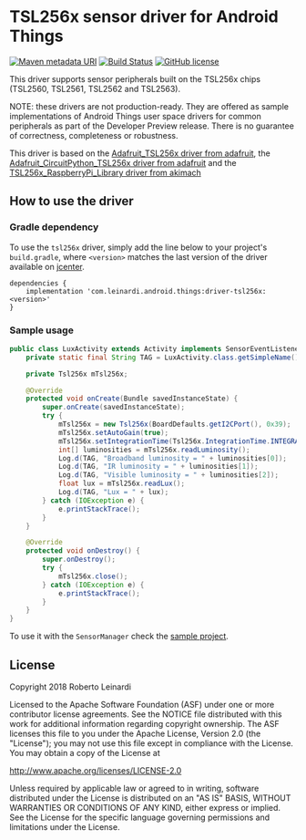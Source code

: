 # TSL256x sensor driver for Android Things

[![Maven metadata URI](https://img.shields.io/maven-metadata/v/http/jcenter.bintray.com/com/leinardi/android/things/driver-tsl256x/maven-metadata.xml.svg?style=plastic)](https://jcenter.bintray.com/com/leinardi/android/things/driver-tsl256x/maven-metadata.xml)
[![Build Status](https://img.shields.io/travis/leinardi/androidthings-drivers/master.svg?style=plastic)](https://travis-ci.org/leinardi/androidthings-drivers)
[![GitHub license](https://img.shields.io/github/license/leinardi/androidthings-drivers.svg?style=plastic)](https://github.com/leinardi/androidthings-drivers/blob/master/LICENSE)

This driver supports sensor peripherals built on the TSL256x chips (TSL2560, TSL2561, TSL2562 and TSL2563).

NOTE: these drivers are not production-ready. They are offered as sample
implementations of Android Things user space drivers for common peripherals
as part of the Developer Preview release. There is no guarantee
of correctness, completeness or robustness.

This driver is based on the [Adafruit_TSL256x driver from adafruit](https://github.com/adafruit/Adafruit_TSL256x),
the [Adafruit_CircuitPython_TSL256x driver from adafruit](https://github.com/adafruit/Adafruit_CircuitPython_TSL256x)
and the [TSL256x_RaspberryPi_Library driver from akimach](https://github.com/akimach/TSL256x_RaspberryPi_Library)

## How to use the driver

### Gradle dependency

To use the `tsl256x` driver, simply add the line below to your project's `build.gradle`,
where `<version>` matches the last version of the driver available on [jcenter][jcenter].

```
dependencies {
    implementation 'com.leinardi.android.things:driver-tsl256x:<version>'
}
```

### Sample usage

```java
public class LuxActivity extends Activity implements SensorEventListener {
    private static final String TAG = LuxActivity.class.getSimpleName();

    private Tsl256x mTsl256x;

    @Override
    protected void onCreate(Bundle savedInstanceState) {
        super.onCreate(savedInstanceState);
        try {
            mTsl256x = new Tsl256x(BoardDefaults.getI2CPort(), 0x39);
            mTsl256x.setAutoGain(true);
            mTsl256x.setIntegrationTime(Tsl256x.IntegrationTime.INTEGRATION_TIME_402MS);
            int[] luminosities = mTsl256x.readLuminosity();
            Log.d(TAG, "Broadband luminosity = " + luminosities[0]);
            Log.d(TAG, "IR luminosity = " + luminosities[1]);
            Log.d(TAG, "Visible luminosity = " + luminosities[2]);
            float lux = mTsl256x.readLux();
            Log.d(TAG, "Lux = " + lux);
        } catch (IOException e) {
            e.printStackTrace();
        }
    }

    @Override
    protected void onDestroy() {
        super.onDestroy();
        try {
            mTsl256x.close();
        } catch (IOException e) {
            e.printStackTrace();
        }
    }
}
```

To use it with the `SensorManager` check the [sample project](https://github.com/leinardi/androidthings-drivers/tree/tsl256x/sample-tsl256x).

## License

Copyright 2018 Roberto Leinardi

Licensed to the Apache Software Foundation (ASF) under one or more contributor
license agreements.  See the NOTICE file distributed with this work for
additional information regarding copyright ownership.  The ASF licenses this
file to you under the Apache License, Version 2.0 (the "License"); you may not
use this file except in compliance with the License.  You may obtain a copy of
the License at

  http://www.apache.org/licenses/LICENSE-2.0

Unless required by applicable law or agreed to in writing, software
distributed under the License is distributed on an "AS IS" BASIS, WITHOUT
WARRANTIES OR CONDITIONS OF ANY KIND, either express or implied.  See the
License for the specific language governing permissions and limitations under
the License.

[jcenter]: https://bintray.com/leinardi/androidthings/driver-tsl256x/_latestVersion
